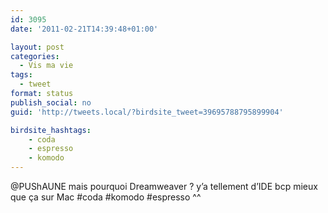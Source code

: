 ```yaml
---
id: 3095
date: '2011-02-21T14:39:48+01:00'

layout: post
categories:
  - Vis ma vie
tags:
  - tweet
format: status
publish_social: no
guid: 'http://tweets.local/?birdsite_tweet=39695788795899904'

birdsite_hashtags:
    - coda
    - espresso
    - komodo
---
```


@PUShAUNE mais pourquoi Dreamweaver ? y’a tellement d’IDE bcp mieux que ça sur Mac #coda #komodo #espresso ^^